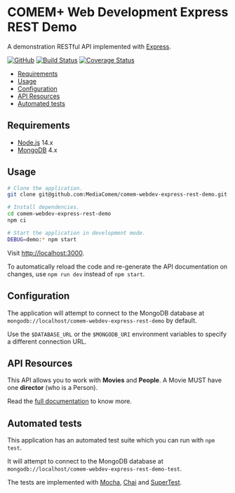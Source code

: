 # COMEM+ Web Development Express REST Demo

A demonstration RESTful API implemented with [Express][express].

[![GitHub](https://img.shields.io/github/license/MediaComem/comem-webdev-express-rest-demo)](https://opensource.org/licenses/MIT)
[![Build Status](https://travis-ci.org/MediaComem/comem-webdev-express-rest-demo.svg?branch=master)](https://travis-ci.org/MediaComem/comem-webdev-express-rest-demo)
[![Coverage Status](https://coveralls.io/repos/github/MediaComem/comem-webdev-express-rest-demo/badge.svg?branch=master)](https://coveralls.io/github/MediaComem/comem-webdev-express-rest-demo?branch=master)

<!-- START doctoc generated TOC please keep comment here to allow auto update -->
<!-- DON'T EDIT THIS SECTION, INSTEAD RE-RUN doctoc TO UPDATE -->


- [Requirements](#requirements)
- [Usage](#usage)
- [Configuration](#configuration)
- [API Resources](#api-resources)
- [Automated tests](#automated-tests)

<!-- END doctoc generated TOC please keep comment here to allow auto update -->



## Requirements

* [Node.js][node] 14.x
* [MongoDB][mongo] 4.x



## Usage

```bash
# Clone the application.
git clone git@github.com:MediaComem/comem-webdev-express-rest-demo.git

# Install dependencies.
cd comem-webdev-express-rest-demo
npm ci

# Start the application in development mode.
DEBUG=demo:* npm start
```

Visit [http://localhost:3000](http://localhost:3000).

To automatically reload the code and re-generate the API documentation on
changes, use `npm run dev` instead of `npm start`.



## Configuration

The application will attempt to connect to the MongoDB database at
`mongodb://localhost/comem-webdev-express-rest-demo` by default.

Use the `$DATABASE_URL` or the `$MONGODB_URI` environment variables to specify a
different connection URL.



## API Resources

This API allows you to work with **Movies** and **People**. A Movie MUST have
one **director** (who is a Person).

Read the [full documentation][docs] to know more.



## Automated tests

This application has an automated test suite which you can run with `npm test`.

It will attempt to connect to the MongoDB database at
`mongodb://localhost/comem-webdev-express-rest-demo-test`.

The tests are implemented with [Mocha][mocha], [Chai][chai] and
[SuperTest][supertest].



[chai]: https://www.chaijs.com
[docs]: https://mediacomem.github.io/comem-webdev-express-rest-demo/
[express]: https://expressjs.com
[mocha]: https://mochajs.org
[mongo]: https://www.mongodb.com
[node]: https://nodejs.org
[supertest]: https://github.com/visionmedia/supertest#readme
